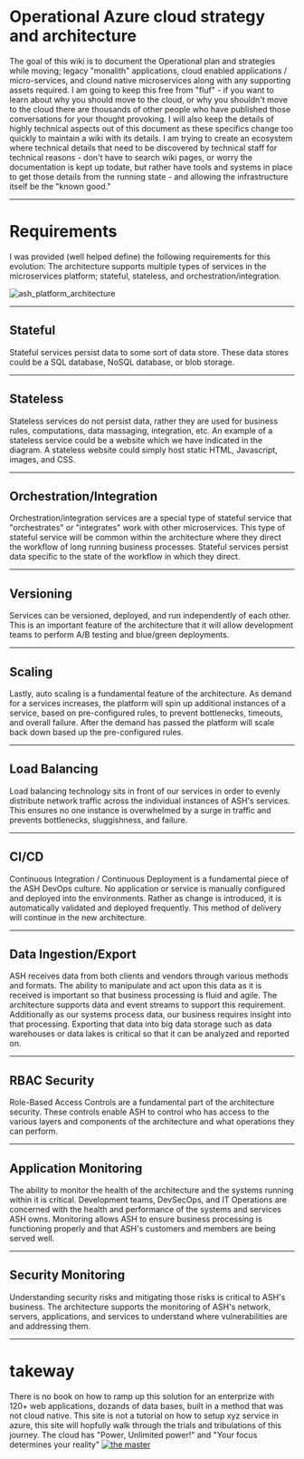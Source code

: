 # Operational Azure cloud strategy and architecture 

The goal of this wiki is to document the Operational plan and strategies while moving; legacy "monalith" applications, cloud enabled applications / micro-services, and clound native microservices along with any supporting assets required.  I am going to keep this free from "fluf" - if you want to learn about why you should move to the cloud, or why you shouldn't move to the cloud there are thousands of other people who have published those conversations for your thought provoking. I will also keep the details of highly technical aspects out of this document as these specifics change too quickly to maintain a wiki with its details. I am trying to create an ecosystem where technical details that need to be discovered by technical staff for technical reasons - don't have to search wiki pages, or worry the documentation is kept up todate, but rather have tools and systems in place to get those details from the running state - and allowing the infrastructure itself be the "known good."

---
# Requirements 

I was provided (well helped define) the following requirements for this evolution:
The architecture supports multiple types of services in the microservices platform; stateful, stateless, and orchestration/integration.

![ash_platform_architecture](https://stdsoinventory0001.blob.core.windows.net/mdwikiimages/ASH-platform-architecture.png)

---
## Stateful

Stateful services persist data to some sort of data store. These data stores could be a SQL database, NoSQL database, or blob storage.

---
## Stateless

Stateless services do not persist data, rather they are used for business rules, computations, data massaging, integration, etc. An example of a stateless service could be a website which we have indicated in the diagram. A stateless website could simply host static HTML, Javascript, images, and CSS.

---
## Orchestration/Integration

Orchestration/integration services are a special type of stateful service that "orchestrates" or "integrates" work with other microservices. This type of stateful service will be common within the architecture where they direct the workflow of long running business processes. Stateful services persist data specific to the state of the workflow in which they direct.

---
## Versioning

Services can be versioned, deployed, and run independently of each other. This is an important feature of the architecture that it will allow development teams to perform A/B testing and blue/green deployments.

---
## Scaling

Lastly, auto scaling is a fundamental feature of the architecture. As demand for a services increases, the platform will spin up additional instances of a service, based on pre-configured rules, to prevent bottlenecks, timeouts, and overall failure. After the demand has passed the platform will scale back down based up the pre-configured rules.

---
## Load Balancing

Load balancing technology sits in front of our services in order to evenly distribute network traffic across the individual instances of ASH's services. This ensures no one instance is overwhelmed by a surge in traffic and prevents bottlenecks, sluggishness, and failure.

---
## CI/CD

Continuous Integration / Continuous Deployment is a fundamental piece of the ASH DevOps culture. No application or service is manually configured and deployed into the environments. Rather as change is introduced, it is automatically validated and deployed frequently. This method of delivery will continue in the new architecture.

---
## Data Ingestion/Export

ASH receives data from both clients and vendors through various methods and formats. The ability to manipulate and act upon this data as it is received is important so that business processing is fluid and agile. The architecture supports data and event streams to support this requirement. Additionally as our systems process data, our business requires insight into that processing. Exporting that data into big data storage such as data warehouses or data lakes is critical so that it can be analyzed and reported on.

---
## RBAC Security

Role-Based Access Controls are a fundamental part of the architecture security. These controls enable ASH to control who has access to the various layers and components of the architecture and what operations they can perform.

---
## Application Monitoring

The ability to monitor the health of the architecture and the systems running within it is critical. Development teams, DevSecOps, and IT Operations are concerned with the health and performance of the systems and services ASH owns. Monitoring allows ASH to ensure business processing is functioning properly and that ASH's customers and members are being served well.

---
## Security Monitoring

Understanding security risks and mitigating those risks is critical to ASH's business. The architecture supports the monitoring of ASH's network, servers, applications, and services to understand where vulnerabilities are and addressing them.

---
# takeway

There is no book on how to ramp up this solution for an enterprize with 120+ web applications, dozands of data bases, built in a method that was not cloud native.  This site is not a tutorial on how to setup xyz service in azure, this site will hopfully walk through the trials and tribulations of this journey. The cloud has "Power, Unlimited power!" and "Your focus determines your reality"
[![the master](https://stdsoinventory0001.blob.core.windows.net/mdwikiimages/master-yoda-vector.png)](https://devopsdays.org/)
